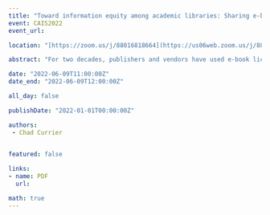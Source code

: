 ```yaml
---
title: "Toward information equity among academic libraries: Sharing e-books in the manner of print"
event: CAIS2022
event_url: 

location: "[https://zoom.us/j/88016818664](https://us06web.zoom.us/j/88016818664?wd=bWlEMk1oZ3FyWTVFNXZISUh4dlZJdz09)"

abstract: "For two decades, publishers and vendors have used e-book licenses to back academic libraries into the corner. These rightsholders and intermediaries lease rather than sell content, and they dictate what constitutes permitted downstream usages. Libraries have historically used interlibrary loans to fill gaps in collections, but publishers and vendors unilaterally claim that interlibrary loans of entire e-books infringe on their exclusive rights. As a result, libraries at small and mid-sized higher education institutes are confined to only providing patrons access to e-books that fall within the limits of modest collections budgets, and hence, e-book interlibrary loans are necessary to advance and protect information equity in higher education."

date: "2022-06-09T11:00:00Z"
date_end: "2022-06-09T12:00:00Z"

all_day: false

publishDate: "2022-01-01T00:00:00Z"

authors:
 - Chad Currier
 

featured: false

links:
- name: PDF
  url:

math: true
---
```


